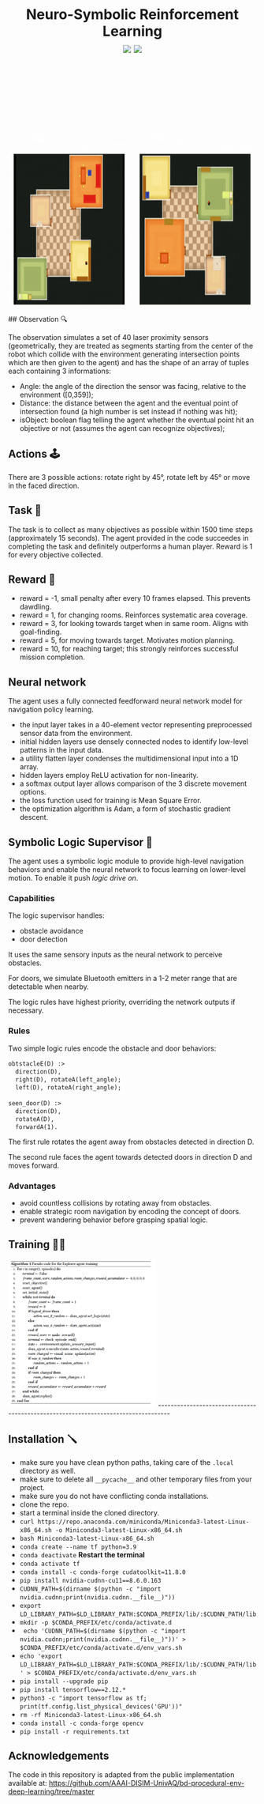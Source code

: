 <h1 align="center"> Neuro-Symbolic Reinforcement Learning 
<div>
<img src=https://img.shields.io/badge/PyTorch-%23EE4C2C.svg?style=for-the-badge&logo=PyTorch&logoColor=white>
<img src=https://img.shields.io/badge/License-Apache_2.0-blue.svg?style=for-the-badge&logo=PyTorch>
</h1>
<img src="images/agent training.gif" height="500" width="500">
## Observation 🔍

The observation simulates a set of 40 laser proximity sensors (geometrically, they are treated as segments starting from the center of the robot which collide with the environment generating intersection points which are then given to the agent) and has the shape of an array of tuples each containing 3 informations:
- Angle: the angle of the direction the sensor was facing, relative to the environment ([0,359]);
- Distance: the distance between the agent and the eventual point of intersection found (a high number is set instead if nothing was hit);
- isObject: boolean flag telling the agent whether the eventual point hit an objective or not (assumes the agent can recognize objectives);

## Actions 🕹️

There are 3 possible actions: rotate right by 45°, rotate left by 45° or move in the faced direction.

## Task 🎯

The task is to collect as many objectives as possible within 1500 time steps (approximately 15 seconds). The agent provided in the code succeedes in completing the task and definitely outperforms a human player. Reward is 1 for every objective collected.

## Reward 🎁

- reward = -1, small penalty after every 10 frames elapsed. This prevents dawdling.
- reward = 1, for changing rooms. Reinforces systematic area coverage.
- reward = 3, for looking towards target when in same room. Aligns with goal-finding.
- reward = 5, for moving towards target. Motivates motion planning.
- reward = 10, for reaching target; this strongly reinforces successful mission completion.

## Neural network

The agent uses a fully connected feedforward neural network model for navigation policy learning.

- the input layer takes in a 40-element vector representing preprocessed sensor data from the environment.
- initial hidden layers use densely connected nodes to identify low-level patterns in the input data.
- a utility flatten layer condenses the multidimensional input into a 1D array.
- hidden layers employ ReLU activation for non-linearity.
- a softmax output layer allows comparison of the 3 discrete movement options.
- the loss function used for training is Mean Square Error.
- the optimization algorithm is Adam, a form of stochastic gradient descent.

## Symbolic Logic Supervisor 📝

The agent uses a symbolic logic module to provide high-level navigation behaviors and enable the neural network to focus learning on lower-level motion.
To enable it push *logic drive on*.

### Capabilities

The logic supervisor handles:
- obstacle avoidance
- door detection

It uses the same sensory inputs as the neural network to perceive obstacles.

For doors, we simulate Bluetooth emitters in a 1-2 meter range that are detectable when nearby.

The logic rules have highest priority, overriding the network outputs if necessary.

### Rules

Two simple logic rules encode the obstacle and door behaviors:
```
obtstacleE(D) :>  
  direction(D),
  right(D), rotateA(left_angle); 
  left(D), rotateA(right_angle);

seen_door(D) :> 
  direction(D), 
  rotateA(D), 
  forwardA(1).

```
The first rule rotates the agent away from obstacles detected in direction D.

The second rule faces the agent towards detected doors in direction D and moves forward.

### Advantages

- avoid countless collisions by rotating away from obstacles.
- enable strategic room navigation by encoding the concept of doors.
- prevent wandering behavior before grasping spatial logic.

## Training 🏃‍♂️
<img src="images/algorithm.png" height="300" width="300">
----------------------------------------------------------------------------------

## Installation 🪛

- make sure you have clean python paths, taking care of the `.local` directory as well.
- make sure to delete all `__pycache__` and other temporary files from your project.
- make sure you do not have conflicting conda installations.
- clone the repo.
- start a terminal inside the cloned directory.
- ` curl https://repo.anaconda.com/miniconda/Miniconda3-latest-Linux-x86_64.sh -o Miniconda3-latest-Linux-x86_64.sh `
- ` bash Miniconda3-latest-Linux-x86_64.sh `
- ` conda create --name tf python=3.9 `
- ` conda deactivate `
**Restart the terminal**
- ` conda activate tf  `
- ` conda install -c conda-forge cudatoolkit=11.8.0 `
- ` pip install nvidia-cudnn-cu11==8.6.0.163 `
- ` CUDNN_PATH=$(dirname $(python -c "import nvidia.cudnn;print(nvidia.cudnn.__file__)")) `
- ` export LD_LIBRARY_PATH=$LD_LIBRARY_PATH:$CONDA_PREFIX/lib/:$CUDNN_PATH/lib `
- ` mkdir -p $CONDA_PREFIX/etc/conda/activate.d `
- ` echo 'CUDNN_PATH=$(dirname $(python -c "import nvidia.cudnn;print(nvidia.cudnn.__file__)"))' > $CONDA_PREFIX/etc/conda/activate.d/env_vars.sh`
- ` echo 'export LD_LIBRARY_PATH=$LD_LIBRARY_PATH:$CONDA_PREFIX/lib/:$CUDNN_PATH/lib' > $CONDA_PREFIX/etc/conda/activate.d/env_vars.sh `
- ` pip install --upgrade pip `
- ` pip install tensorflow==2.12.* `
- ` python3 -c "import tensorflow as tf; print(tf.config.list_physical_devices('GPU'))" `
- ` rm -rf Miniconda3-latest-Linux-x86_64.sh `
- ` conda install -c conda-forge opencv `
- ` pip install -r requirements.txt `

## Acknowledgements

The code in this repository is adapted from the public implementation available at:
https://github.com/AAAI-DISIM-UnivAQ/bd-procedural-env-deep-learning/tree/master
